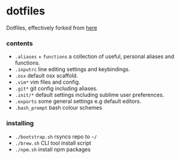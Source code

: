 # dotfiles
Dotfiles, effectively forked from [here](https://github.com/mathiasbynens/dotfiles)

### contents
- `.aliases` + `functions` a collection of useful, personal aliases and functions.
- `.inputrc` line editing settings and keybindings.
- `.osx` default osx scaffold.
- `.vim*` vim files and config.
- `.git*` git config including aliases.
- `.init/*` default settings including sublime user preferences.
- `.exports` some general settings e.g default editors.
- `.bash_prompt` bash colour schemes

### installing
- `./bootstrap.sh` rsyncs repo to `~/`
- `./brew.sh` CLI tool install script
- `./npm.sh` install npm packages
